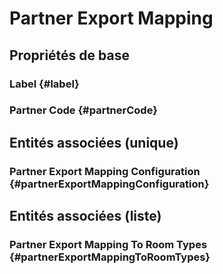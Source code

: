 <!--- THIS FILE IS GENERATED PLEASE DO NOT EDIT IT DIRECTLY --->
#  Partner Export Mapping



## Propriétés de base

### Label {#label}
        

### Partner Code {#partnerCode}
        


## Entités associées (unique)

###  Partner Export Mapping Configuration {#partnerExportMappingConfiguration}
        


## Entités associées (liste)

###  Partner Export Mapping To Room Types {#partnerExportMappingToRoomTypes}
        




